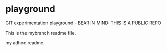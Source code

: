 playground
==========

GIT experimentation playground - BEAR IN MIND: THIS IS A PUBLIC REPO

This is the mybranch readme file.

my adhoc readme. 